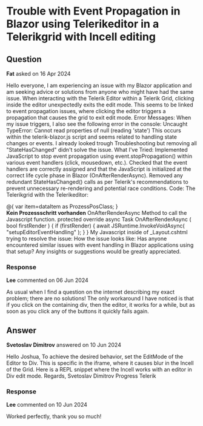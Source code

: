# Trouble with Event Propagation in Blazor using Telerikeditor in a Telerikgrid with Incell editing

## Question

**Fat** asked on 16 Apr 2024

Hello everyone, I am experiencing an issue with my Blazor application and am seeking advice or solutions from anyone who might have had the same issue. When interacting with the Telerik Editor within a Telerik Grid, clicking inside the editor unexpectedly exits the edit mode. This seems to be linked to event propagation issues, where clicking the editor triggers a propagation that causes the grid to exit edit mode. Error Messages: When my issue triggers, I also see the following error in the console: Uncaught TypeError: Cannot read properties of null (reading 'state') This occurs within the telerik-blazor.js script and seems related to handling state changes or events. I already looked trough Troubleshooting but removing all "StateHasChanged" didn't solve the issue. What I've Tried: Implemented JavaScript to stop event propagation using event.stopPropagation() within various event handlers (click, mousedown, etc.). Checked that the event handlers are correctly assigned and that the JavaScript is initialized at the correct life cycle phase in Blazor (OnAfterRenderAsync). Removed any redundant StateHasChanged() calls as per Telerik's recommendations to prevent unnecessary re-rendering and potential race conditions. Code: The Telerikgrid with the Telerikeditor: <TelerikGrid Data="ProzessSubPosListe" EditMode="@GridEditMode.Incell" OnUpdate="@UpdateHandlerProzessPos" OnDelete="@DeleteHanlderProzessPos" Size="@ThemeConstants.Grid.Size.Small" PageSize="100" Sortable="true" Pageable="false" Resizable="true">
<GridColumns>
<GridColumn Field="@nameof(ProzessPosClass.Nr)" Title="Nr" Width="10%"></GridColumn>
<GridColumn Field="@nameof(ProzessPosClass.Title)" Title="Thema" Width="20%"></GridColumn>
<GridColumn Field="@nameof(ProzessPosClass.ProzessContent)" Title="Beschreibung" Width="20%">
<EditorTemplate Context="dataItem">
<div @onclick:stopPropagation="true" @onclick:preventDefault="true">
@{ var item=dataItem as ProzessPosClass;
<TelerikEditor @bind-Value="@item.ProzessContent" Width="650px" Height="400px"></TelerikEditor>
}
</div>
</EditorTemplate>
</GridColumn>
<GridCommandColumn Context="Journal" Width="100px">
<GridCommandButton Command="Save" Icon="@(" save ")" ShowInEdit="true"></GridCommandButton>
<GridCommandButton Command="Delete" Icon="@(" trash ")"></GridCommandButton>
<GridCommandButton Command="Cancel" Icon="@(" cancel ")" ShowInEdit="true"></GridCommandButton>
</GridCommandColumn>
</GridColumns>
<NoDataTemplate>
<strong>Kein Prozessschritt vorhanden</strong>
</NoDataTemplate>
</TelerikGrid> OnAfterRenderAsync Method to call the Javascript function. protected override async Task OnAfterRenderAsync ( bool firstRender ) { if (firstRender)
{ await JSRuntime.InvokeVoidAsync( "setupEditorEventHandling" );
}
} My Javascript inside of _Layout.cshtml trying to resolve the issue: <script> function setupEditorEventHandling ( ) { console. log ( "Setup editor event handling" ); document. addEventListener ( 'click', function ( event ) { try { var editor=event. target. closest ( '.k-editor.telerik-blazor' ); if (editor) {
event. stopPropagation ();
}
} catch (error) { console. error ( 'Error handling editor click:', error);
}
}, true );
}
</script> How the issue looks like: Has anyone encountered similar issues with event handling in Blazor applications using that setup? Any insights or suggestions would be greatly appreciated.

### Response

**Lee** commented on 06 Jun 2024

As usual when I find a question on the internet describing my exact problem; there are no solutions! The only workaround I have noticed is that if you click on the containing div, then the editor, it works for a while, but as soon as you click any of the buttons it quickly fails again.

## Answer

**Svetoslav Dimitrov** answered on 10 Jun 2024

Hello Joshua, To achieve the desired behavior, set the EditMode of the Editor to Div. This is specific in the iframe, where it causes blur in the Incell of the Grid. Here is a REPL snippet where the Incell works with an editor in Div edit mode. Regards, Svetoslav Dimitrov Progress Telerik

### Response

**Lee** commented on 10 Jun 2024

Worked perfectly, thank you so much!
